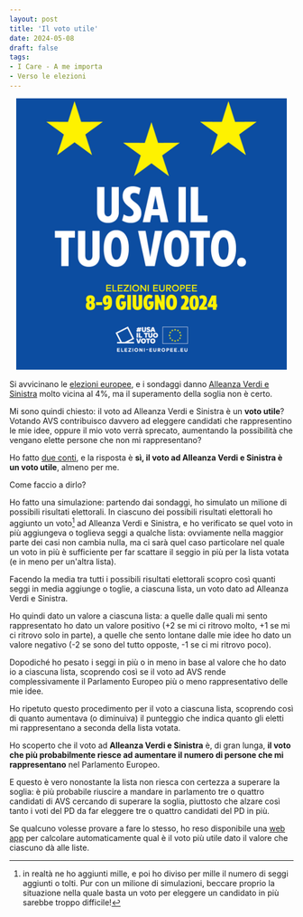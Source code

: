 ```yaml
---
layout: post
title: 'Il voto utile'
date: 2024-05-08
draft: false
tags: 
- I Care - A me importa
- Verso le elezioni
---
```


<div class="figura" style="text-align: center">
    <img src="/assets/use_your_vote.jpg" alt= "Usa il tuo voto" style="width: 480px;" />
</div>

Si avvicinano le [elezioni europee](https://elections.europa.eu/it/), e i sondaggi danno [Alleanza Verdi e Sinistra](https://verdisinistra.it/) molto vicina al 4%, ma il superamento della soglia non è certo.

Mi sono quindi chiesto: il voto ad Alleanza Verdi e Sinistra è un **voto utile**? Votando AVS contribuisco davvero ad eleggere candidati che rappresentino le mie idee, oppure il mio voto verrà sprecato, aumentando la possibilità che vengano elette persone che non mi rappresentano?

Ho fatto [due conti](https://fornaeffe.github.io/valore_voto), e la risposta è **sì, il voto ad Alleanza Verdi e Sinistra è un voto utile**, almeno per me.

Come faccio a dirlo?

Ho fatto una simulazione: partendo dai sondaggi, ho simulato un milione di possibili risultati elettorali. In ciascuno dei possibili risultati elettorali ho aggiunto un voto[^1] ad Alleanza Verdi e Sinistra, e ho verificato se quel voto in più aggiungeva o toglieva seggi a qualche lista: ovviamente nella maggior parte dei casi non cambia nulla, ma ci sarà quel caso particolare nel quale un voto in più è sufficiente per far scattare il seggio in più per la lista votata (e in meno per un'altra lista).

Facendo la media tra tutti i possibili risultati elettorali scopro così quanti seggi in media aggiunge o toglie, a ciascuna lista, un voto dato ad Alleanza Verdi e Sinistra.

Ho quindi dato un valore a ciascuna lista: a quelle dalle quali mi sento rappresentato ho dato un valore positivo (+2 se mi ci ritrovo molto, +1 se mi ci ritrovo solo in parte), a quelle che sento lontane dalle mie idee ho dato un valore negativo (-2 se sono del tutto opposte, -1 se ci mi ritrovo poco).

Dopodiché ho pesato i seggi in più o in meno in base al valore che ho dato io a ciascuna lista, scoprendo così se il voto ad AVS rende complessivamente il Parlamento Europeo più o meno rappresentativo delle mie idee.

Ho ripetuto questo procedimento per il voto a ciascuna lista, scoprendo così di quanto aumentava (o diminuiva) il punteggio che indica quanto gli eletti mi rappresentano a seconda della lista votata.

Ho scoperto che il voto ad **Alleanza Verdi e Sinistra** è, di gran lunga, **il voto che più probabilmente riesce ad aumentare il numero di persone che mi rappresentano** nel Parlamento Europeo.

E questo è vero nonostante la lista non riesca con certezza a superare la soglia: è più probabile riuscire a mandare in parlamento tre o quattro candidati di AVS cercando di superare la soglia, piuttosto che alzare così tanto i voti del PD da far eleggere tre o quattro candidati del PD in più.

Se qualcuno volesse provare a fare lo stesso, ho reso disponibile una [web app](https://fornaeffe.github.io/valore_voto) per calcolare automaticamente qual è il voto più utile dato il valore che ciascuno dà alle liste.


[^1]: in realtà ne ho aggiunti mille, e poi ho diviso per mille il numero di seggi aggiunti o tolti. Pur con un milione di simulazioni, beccare proprio la situazione nella quale basta un voto per eleggere un candidato in più sarebbe troppo difficile!
